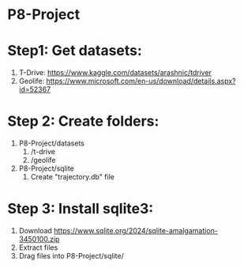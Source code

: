 # P8-Project

# Step1: Get datasets:
1. T-Drive: https://www.kaggle.com/datasets/arashnic/tdriver
2. Geolife: https://www.microsoft.com/en-us/download/details.aspx?id=52367

# Step 2: Create folders:
1. P8-Project/datasets
   1. /t-drive
   2. /geolife
2. P8-Project/sqlite
   1. Create "trajectory.db" file


# Step 3: Install sqlite3:
1. Download https://www.sqlite.org/2024/sqlite-amalgamation-3450100.zip
2. Extract files
3. Drag files into P8-Project/sqlite/



